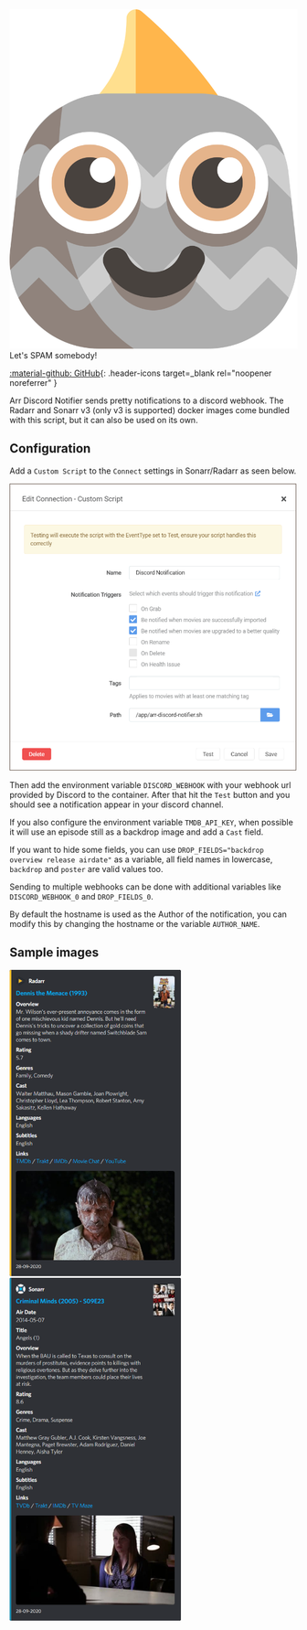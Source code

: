 <div class="pullio-banner"><img src="/img/pullio.svg" alt="pullio"/><div class="pullio-banner-text">Let's SPAM somebody!</div></div>

[:material-github: GitHub](https://github.com/hotio/arr-discord-notifier){: .header-icons target=_blank rel="noopener noreferrer" }  

Arr Discord Notifier sends pretty notifications to a discord webhook. The Radarr and Sonarr v3 (only v3 is supported) docker images come bundled with this script, but it can also be used on its own.

## Configuration

Add a `Custom Script` to the `Connect` settings in Sonarr/Radarr as seen below.  

<img src="/img/arr-discord-notifier-config.png" alt="config-screen" height="500" width="500" style="border: 1px solid #6c5d53;">

Then add the environment variable `DISCORD_WEBHOOK` with your webhook url provided by Discord to the container. After that hit the `Test` button and you should see a notification appear in your discord channel.  

If you also configure the environment variable `TMDB_API_KEY`, when possible it will use an episode still as a backdrop image and add a `Cast` field.

If you want to hide some fields, you can use `DROP_FIELDS="backdrop overview release airdate"` as a variable, all field names in lowercase, `backdrop` and `poster` are valid values too.

Sending to multiple webhooks can be done with additional variables like `DISCORD_WEBHOOK_0` and `DROP_FIELDS_0`.

By default the hostname is used as the Author of the notification, you can modify this by changing the hostname or the variable `AUTHOR_NAME`.

## Sample images

<img src="/img/arr-discord-notifier-sample1.png" alt="sample-screen" width="300">
<img src="/img/arr-discord-notifier-sample2.png" alt="sample-screen" width="300">
